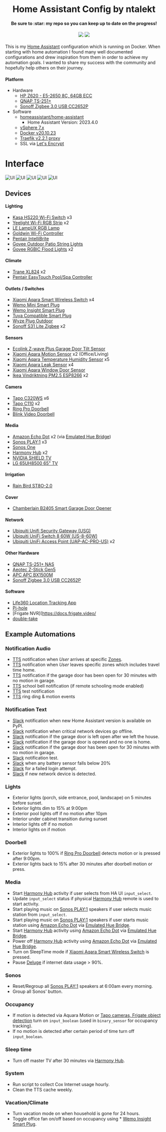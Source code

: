 <h1 align="center">
  Home Assistant Config by ntalekt
</h1>
<h4 align="center">Be sure to :star: my repo so you can keep up to date on the progress!</h4>
<div align="center">
  <h4>
    <a href="https://github.com/ntalekt/homeassistant/stargazers"><img src="https://img.shields.io/github/stars/ntalekt/homeassistant.svg"/></a>
    <a href="https://github.com/ntalekt/homeassistant/commits/master"><img src="https://img.shields.io/github/last-commit/ntalekt/homeassistant.svg"/></a>
  </h4>
</div>
This is my <a href="https://home-assistant.io">Home Assistant</a> configuration which is running on Docker. When starting with home automation I found many well documented configurations and drew inspiration from them in order to achieve my automation goals. I wanted to share my success with the community and hopefully help others on their journey.

#### Platform
* Hardware
  * [HP Z620 - E5-2650 8C, 64GB ECC](https://www.ebay.com/sch/i.html?_from=R40&_trksid=p2334524.m570.l1313&_nkw=z620+e5-2650+64gb&_sacat=0&LH_TitleDesc=0&_odkw=z620+e5-2650&_osacat=0&LH_PrefLoc=2)
  * [QNAP TS-251+](https://www.qnap.com/en-us/product/ts-251+)
  * [Sonoff Zigbee 3.0 USB CC2652P](https://smile.amazon.com/dp/B09KXTCMSC?psc=1&ref=ppx_yo2ov_dt_b_product_details)
* Software
  * [homeassistant/home-assistant](https://hub.docker.com/r/homeassistant/home-assistant)
    * Home Assistant Version: 2023.4.0
  * [vSphere 7.x](https://docs.vmware.com/en/VMware-vSphere/7.0/rn/vsphere-esxi-vcenter-server-70-release-notes.html)
  * [Docker v20.10.23](https://github.com/docker/docker-ce/releases)
  * [Traefik v2.2.1 proxy](https://www.smarthomebeginner.com/traefik-2-docker-tutorial/)
  * SSL via [Let's Encrypt](https://letsencrypt.org/)
  
# Interface
![UI](images/home-lovelace.jpg)
![UI](images/climate.jpg)
![UI](images/system-network.jpg)
![UI](images/sensors.jpg)
![UI](images/automation.jpg)

## Devices

#### Lighting
* [Kasa HS220 Wi-Fi Switch](https://www.amazon.com/dp/B079775ZZQ) x3
* [Yeelight Wi-Fi RGB Strip](https://smile.amazon.com/gp/product/B01LRT0B56/ref=smi_www_rco2_go_smi_4368549507?_encoding=UTF8&camp=1789&creative=9325&creativeASIN=B01LRT0B56&ie=UTF8&linkCode=as2&linkId=34a9570cd0c747f448092913ac2dae60&tag=ntalekt0c-20) x2
* [LE LampUX RGB Lamp](https://smile.amazon.com/gp/product/B07Q8SMG8R/ref=ppx_yo_dt_b_asin_title_o05_s00?ie=UTF8&psc=1)
* [Goldwin Wi-Fi Controller](https://smile.amazon.com/gp/product/B07JB5N3Y7/ref=ppx_yo_dt_b_asin_title_o07_s00?ie=UTF8&psc=1)
* [Pentair IntelliBrite](https://www.pentair.com/en-us/products/residential/pool-spa-equipment/pool-lighting/intellibrite_5g_underwatercolor-changingledpoolandspalights.html)
* [Govee Outdoor Patio String Lights](https://amzn.to/3GlNHcx)
* [Govee RGBIC Flood Lights](https://amzn.to/3mgnG7l) x2

#### Climate
* [Trane XL824](https://smile.amazon.com/Trane-Programmable-Comfort-Control-Thermostat/dp/B085W87WY3/ref=sr_1_1?dchild=1&keywords=xl824&qid=1595374599&s=hi&sr=1-1) x2
* [Pentair EasyTouch Pool/Spa Controller](https://www.pentair.com/en-us/products/residential/pool-spa-equipment/pool-automation/easytouch_controlsystems.html)

#### Outlets / Switches
* [Xiaomi Aqara Smart Wireless Switch](https://www.aqara.com/us/wireless_mini_switch.html) x4
* [Wemo Mini Smart Plug](https://www.amazon.com/gp/product/B01NBI0A6R/ref=as_li_tl?ie=UTF8&camp=1789&creative=9325&creativeASIN=B01NBI0A6R&linkCode=as2&tag=ntalekt0c-20&linkId=b8975bef5cfef090873209417be305fa)
* [Wemo Insight Smart Plug](https://www.amazon.com/gp/product/B01DBXNYCS/ref=as_li_tl?ie=UTF8&camp=1789&creative=9325&creativeASIN=B01DBXNYCS&linkCode=as2&tag=ntalekt0c-20&linkId=934f0720129cf096876ab8b14a26bbbb)
* [Tuya Compatible Smart Plug](https://smile.amazon.com/dp/B07FVST9YN/?coliid=I2R80H7TIDHPO5&colid=3LNUCWJAWZGG4&psc=1&ref_=lv_ov_lig_dp_it)
* [Wyze Plug Outdoor](https://smile.amazon.com/WYZE-Outdoor-Plug-Monitoring-Compatible/dp/B08NXY7WWX/ref=sr_1_2?crid=1G9EML5CAT98A&keywords=wyze+outdoor+switch&qid=1651869807&sprefix=wyze+outdoor+switch%2Caps%2C129&sr=8-2)
* [Sonoff S31 Lite Zigbee](https://amzn.to/434kBbn) x2

#### Sensors
* [Ecolink Z-wave Plus Garage Door Tilt Sensor](https://www.amazon.com/gp/product/B01MRZB0NT/ref=as_li_tl?ie=UTF8&camp=1789&creative=9325&creativeASIN=B01MRZB0NT&linkCode=as2&tag=ntalekt0c-20&linkId=ba6f517d4382e6a23be0479e15d3ce2f)
* [Xiaomi Aqara Motion Sensor](https://www.aqara.com/us/motion_sensor.html) x2 (Office/Living)
* [Xiaomi Aqara Temperature Humidity Sensor](https://www.aqara.com/us/temperature_humidity_sensor.html) x5
* [Xiaomi Aqara Leak Sensor](https://www.aqara.com/us/water_leak_sensor.html) x4
* [Xiaomi Aqara Window Door Sensor](https://www.aqara.com/us/door_and_window_sensor.html)
* [Ikea Vindriktning PM2.5 ESP8266](https://www.briandorey.com/post/monitoring-air-quality-home-assistant) x2

#### Camera
* [Tapo C320WS](https://amzn.to/3MdR6Oi) x6
* [Tapo C110](https://smile.amazon.com/dp/B09YL5G1Y8?psc=1&ref=ppx_yo2ov_dt_b_product_details) x2
* [Ring Pro Doorbell](https://www.amazon.com/gp/product/B01DM6BDA4/ref=as_li_tl?ie=UTF8&camp=1789&creative=9325&creativeASIN=B01DM6BDA4&linkCode=as2&tag=ntalekt0c-20&linkId=5faec88af320aeb157fbb45fa954efc3)
* [Blink Video Doorbell](https://smile.amazon.com/Blink-Video-Doorbell/dp/B08SG2MS3V/ref=sr_1_1?crid=GR1VH5AFVWQI&keywords=blink+doorbell&qid=1660343748&sprefix=blink+doorbel%2Caps%2C313&sr=8-1)

#### Media
* [Amazon Echo Dot](https://www.amazon.com/gp/product/B01DFKC2SO/ref=as_li_tl?ie=UTF8&camp=1789&creative=9325&creativeASIN=B01DFKC2SO&linkCode=as2&tag=ntalekt0c-20&linkId=bb902528d5689ae4e1163dd31b7c646d) x2 (via [Emulated Hue Bridge](https://home-assistant.io/components/emulated_hue/))
* [Sonos PLAY:1](https://www.amazon.com/gp/product/B00EWCUK1Q/ref=as_li_tl?ie=UTF8&camp=1789&creative=9325&creativeASIN=B00EWCUK1Q&linkCode=as2&tag=ntalekt0c-20&linkId=b90ba9470832833ea363027daabf948a) x3
* [Sonos One](https://www.amazon.com/gp/product/B074XLMYY5/ref=as_li_tl?ie=UTF8&camp=1789&creative=9325&creativeASIN=B074XLMYY5&linkCode=as2&tag=ntalekt0c-20&linkId=7be4e37d04615af0d61054e6d5378aa7)
* [Harmony Hub](https://www.amazon.com/gp/product/B00BQ5RYI4/ref=as_li_tl?ie=UTF8&camp=1789&creative=9325&creativeASIN=B00BQ5RYI4&linkCode=as2&tag=ntalekt0c-20&linkId=ef1edfe63776ff2e3b5b4e7fdf8e3488) x2
* [NVIDIA SHIELD TV](https://www.amazon.com/gp/product/B01N1NT9Y6/ref=as_li_tl?ie=UTF8&camp=1789&creative=9325&creativeASIN=B01N1NT9Y6&linkCode=as2&tag=ntalekt0c-20&linkId=d90fc7313c3e4e91d21098784afceef1)
* [LG 65UH8500 65" TV](https://www.amazon.com/gp/product/B01N4TQ7O4/ref=as_li_tl?ie=UTF8&camp=1789&creative=9325&creativeASIN=B01N4TQ7O4&linkCode=as2&tag=ntalekt0c-20&linkId=8f7ccb7cacee84993798af9970cd6bb8)

#### Irrigation
* [Rain Bird ST8O-2.0](https://www.rainbird.com/products/st8-20-wifi-smart-irrigation-timers)

#### Cover
* [Chamberlain B2405 Smart Garage Door Opener](https://smile.amazon.com/Chamberlain-B2405-Smartphone-Controlled-Ultra-Wireless/dp/B09B2SDWNX/ref=sr_1_1_sspa?crid=2F0C017IF3PGK&keywords=chamberlain+garage+door+opener&qid=1660066544&sprefix=cham%2Caps%2C360&sr=8-1-spons&psc=1&spLa=ZW5jcnlwdGVkUXVhbGlmaWVyPUEyRFJLUVFYTFFZNk5PJmVuY3J5cHRlZElkPUEwNDE0MDc1MVFPRTg3WTNHVjM1MSZlbmNyeXB0ZWRBZElkPUEwMzcyMzU0M0dFWllNSE84Uk1QMiZ3aWRnZXROYW1lPXNwX2F0ZiZhY3Rpb249Y2xpY2tSZWRpcmVjdCZkb05vdExvZ0NsaWNrPXRydWU=)

#### Network
* [Ubiquiti Unifi Security Gateway (USG)](https://smile.amazon.com/Ubiquiti-Unifi-Security-Gateway-USG/dp/B00LV8YZLK/ref=sr_1_1?s=electronics&ie=UTF8&qid=1551113819&sr=1-1)
* [Ubiquiti UniFi Switch 8 60W (US-8-60W)](https://smile.amazon.com/Ubiquiti-UniFi-Switch-60W-US-8-60W/dp/B01MU3WUX1/ref=sr_1_1?s=electronics&ie=UTF8&qid=1551113861&sr=1-1)
* [Ubiquiti UniFi Access Point (UAP-AC-PRO-US)](https://smile.amazon.com/Ubiquiti-Networks-802-11ac-Dual-Radio-UAP-AC-PRO-US/dp/B015PRO512/ref=pd_bxgy_147_3/147-7827003-3388156?_encoding=UTF8&pd_rd_i=B015PRO512&pd_rd_r=78e61fca-391e-11e9-8361-31a05a5f3960&pd_rd_w=EtNic&pd_rd_wg=9CHgg&pf_rd_p=6725dbd6-9917-451d-beba-16af7874e407&pf_rd_r=PWC60BR9T4G7454SPZJM&psc=1&refRID=PWC60BR9T4G7454SPZJM) x2

#### Other Hardware
* [QNAP TS-251+ NAS](https://www.amazon.com/gp/product/B015VNLEOQ/ref=as_li_tl?ie=UTF8&camp=1789&creative=9325&creativeASIN=B015VNLEOQ&linkCode=as2&tag=ntalekt0c-20&linkId=1419a45442b188e9223b9afd7da40d5c)
* [Aeotec Z-Stick Gen5](https://www.amazon.com/gp/product/B00X0AWA6E/ref=as_li_tl?ie=UTF8&camp=1789&creative=9325&creativeASIN=B00X0AWA6E&linkCode=as2&tag=ntalekt0c-20&linkId=04f4c7bf8438a9dee6e4e2ad273405d0)
* [APC APC BX1500M](https://www.amazon.com/APC-Battery-Protector-BackUPS-BX1500M/dp/B06VY6FXMM)
* [Sonoff Zigbee 3.0 USB CC2652P](https://smile.amazon.com/dp/B09KXTCMSC?psc=1&ref=ppx_yo2ov_dt_b_product_details)

#### Software
* [Life360 Location Tracking App](https://www.life360.com/)
* [Pi-hole](https://pi-hole.net/)
* [Frigate NVR](https://docs.frigate.video/
* [double-take](https://github.com/jakowenko/double-take)

## Example Automations
### Notification Audio
* [TTS](https://home-assistant.io/components/tts.google/) notification when _User_ arrives at specific [Zones](https://home-assistant.io/components/zone/).
* [TTS](https://home-assistant.io/components/tts.google/) notification when _User_ leaves specific zones which includes travel time home.
* [TTS](https://home-assistant.io/components/tts.google/) notification if the garage door has been open for 30 minutes with no motion in garage.
* [TTS](https://home-assistant.io/components/tts.google/) school bell notification (if remote schooling mode enabled)
* [TTS](https://home-assistant.io/components/tts.google/) test notification
* [TTS](https://home-assistant.io/components/tts.google/) ring ding & motion events

### Notification Text
* [Slack](https://www.home-assistant.io/integrations/slack) notification when new Home Assistant version is available on PyPI.
* [Slack](https://www.home-assistant.io/integrations/slack) notification when critical network devices go offline.
* [Slack](https://www.home-assistant.io/integrations/slack) notification if the garage door is left open after we left the house.
* [Slack](https://www.home-assistant.io/integrations/slack) notification if the garage door is opened and no one is home.
* [Slack](https://www.home-assistant.io/integrations/slack) notification if the garage door has been open for 30 minutes with no motion in garage.
* [Slack](https://www.home-assistant.io/integrations/slack) notification test.
* [Slack](https://www.home-assistant.io/integrations/slack) when any battery sensor falls below 20%
* [Slack](https://www.home-assistant.io/integrations/slack) for a failed login attempt.
* [Slack](https://www.home-assistant.io/integrations/slack) if new network device is detected.

### Lights
* Exterior lights (porch, side entrance, pool, landscape) on 5 minutes before sunset.
* Exterior lights dim to 15% at 9:00pm
* Exterior pool lights off if no motion after 10pm
* Interior under cabinet transition during sunset
* Interior lights off if no motion
* Interior lights on if motion

### Doorbell
* Exterior lights to 100% if [Ring Pro Doorbell](https://www.amazon.com/gp/product/B01DM6BDA4/ref=as_li_tl?ie=UTF8&camp=1789&creative=9325&creativeASIN=B01DM6BDA4&linkCode=as2&tag=ntalekt0c-20&linkId=5faec88af320aeb157fbb45fa954efc3) detects motion or is pressed after 9:00pm.
* Exterior lights back to 15% after 30 minutes after doorbell motion or press.

### Media
* Start [Harmony Hub](https://www.amazon.com/gp/product/B00BQ5RYI4/ref=as_li_tl?ie=UTF8&camp=1789&creative=9325&creativeASIN=B00BQ5RYI4&linkCode=as2&tag=ntalekt0c-20&linkId=ef1edfe63776ff2e3b5b4e7fdf8e3488) activity if user selects from HA UI `input_select`.
* Update `input_select` status if physical [Harmony Hub](https://www.amazon.com/gp/product/B00BQ5RYI4/ref=as_li_tl?ie=UTF8&camp=1789&creative=9325&creativeASIN=B00BQ5RYI4&linkCode=as2&tag=ntalekt0c-20&linkId=ef1edfe63776ff2e3b5b4e7fdf8e3488) remote is used to start activity.
* Start playing music on [Sonos PLAY:1](https://www.amazon.com/gp/product/B00EWCUK1Q/ref=as_li_tl?ie=UTF8&camp=1789&creative=9325&creativeASIN=B00EWCUK1Q&linkCode=as2&tag=ntalekt0c-20&linkId=b90ba9470832833ea363027daabf948a) speakers if user selects music station from `input_select`.
* Start playing music on [Sonos PLAY:1](https://www.amazon.com/gp/product/B00EWCUK1Q/ref=as_li_tl?ie=UTF8&camp=1789&creative=9325&creativeASIN=B00EWCUK1Q&linkCode=as2&tag=ntalekt0c-20&linkId=b90ba9470832833ea363027daabf948a) speakers if user starts music station using [Amazon Echo Dot](https://www.amazon.com/gp/product/B01DFKC2SO/ref=as_li_tl?ie=UTF8&camp=1789&creative=9325&creativeASIN=B01DFKC2SO&linkCode=as2&tag=ntalekt0c-20&linkId=bb902528d5689ae4e1163dd31b7c646d) via [Emulated Hue Bridge](https://home-assistant.io/components/emulated_hue/).
* Start [Harmony Hub](https://www.amazon.com/gp/product/B00BQ5RYI4/ref=as_li_tl?ie=UTF8&camp=1789&creative=9325&creativeASIN=B00BQ5RYI4&linkCode=as2&tag=ntalekt0c-20&linkId=ef1edfe63776ff2e3b5b4e7fdf8e3488) activity using [Amazon Echo Dot](https://www.amazon.com/gp/product/B01DFKC2SO/ref=as_li_tl?ie=UTF8&camp=1789&creative=9325&creativeASIN=B01DFKC2SO&linkCode=as2&tag=ntalekt0c-20&linkId=bb902528d5689ae4e1163dd31b7c646d) via [Emulated Hue Bridge](https://home-assistant.io/components/emulated_hue/).
* Power off [Harmony Hub](https://www.amazon.com/gp/product/B00BQ5RYI4/ref=as_li_tl?ie=UTF8&camp=1789&creative=9325&creativeASIN=B00BQ5RYI4&linkCode=as2&tag=ntalekt0c-20&linkId=ef1edfe63776ff2e3b5b4e7fdf8e3488) activity using [Amazon Echo Dot](https://www.amazon.com/gp/product/B01DFKC2SO/ref=as_li_tl?ie=UTF8&camp=1789&creative=9325&creativeASIN=B01DFKC2SO&linkCode=as2&tag=ntalekt0c-20&linkId=bb902528d5689ae4e1163dd31b7c646d) via [Emulated Hue Bridge](https://home-assistant.io/components/emulated_hue/).
* Turn on SleepTime mode if [Xiaomi Aqara Smart Wireless Switch](https://www.gearbest.com/access-control/pp_626695.html) is pressed.
* Pause [Deluge](https://home-assistant.io/components/switch.deluge/) if internet data usage > 90%.

### Sonos
* Reset/Regroup all [Sonos PLAY:1](https://www.amazon.com/gp/product/B00EWCUK1Q/ref=as_li_tl?ie=UTF8&camp=1789&creative=9325&creativeASIN=B00EWCUK1Q&linkCode=as2&tag=ntalekt0c-20&linkId=b90ba9470832833ea363027daabf948a) speakers at 6:00am every morning.
* Group all Sonos' button.

### Occupancy
* If motion is detected via Aquara Motion or [Tapo cameras, Frigate object detection](https://www.amazon.com/gp/product/B077DPWQCV/ref=as_li_tl?ie=UTF8&camp=1789&creative=9325&creativeASIN=B077DPWQCV&linkCode=as2&tag=ntalekt0c-20&linkId=ac62ed590e7bb7ab3e4aca12348c1db1) turn on `input_boolean` (used in `binary_sensor` for occupancy tracking).
* If no motion is detected after certain period of time turn off `input_boolean`.

### Sleep time
* Turn off master TV after 30 minutes via [Harmony Hub](https://www.amazon.com/gp/product/B00BQ5RYI4/ref=as_li_tl?ie=UTF8&camp=1789&creative=9325&creativeASIN=B00BQ5RYI4&linkCode=as2&tag=ntalekt0c-20&linkId=ef1edfe63776ff2e3b5b4e7fdf8e3488).

### System
* Run script to collect Cox Internet usage hourly.
* Clean the TTS cache weekly.

### Vacation/Climate
* Turn vacation mode on when household is gone for 24 hours.
* Toggle office fan on/off based on occupancy using * [Wemo Insight Smart Plug](https://www.amazon.com/gp/product/B01DBXNYCS/ref=as_li_tl?ie=UTF8&camp=1789&creative=9325&creativeASIN=B01DBXNYCS&linkCode=as2&tag=ntalekt0c-20&linkId=934f0720129cf096876ab8b14a26bbbb).
